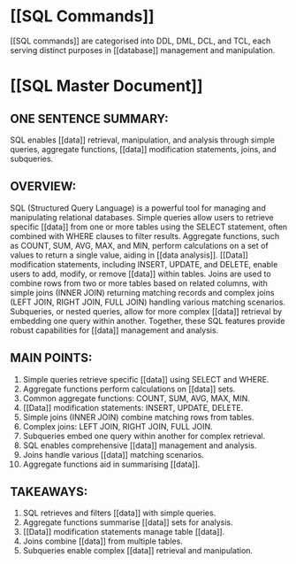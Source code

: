 # [[SQL Commands]]
[[SQL commands]] are categorised into DDL, DML, DCL, and TCL, each serving distinct purposes in [[database]] management and manipulation.
# [[SQL Master Document]]

## ONE SENTENCE SUMMARY:
SQL enables [[data]] retrieval, manipulation, and analysis through simple queries, aggregate functions, [[data]] modification statements, joins, and subqueries.

## OVERVIEW:
SQL (Structured Query Language) is a powerful tool for managing and manipulating relational databases. Simple queries allow users to retrieve specific [[data]] from one or more tables using the SELECT statement, often combined with WHERE clauses to filter results. Aggregate functions, such as COUNT, SUM, AVG, MAX, and MIN, perform calculations on a set of values to return a single value, aiding in [[data analysis]]. [[Data]] modification statements, including INSERT, UPDATE, and DELETE, enable users to add, modify, or remove [[data]] within tables. Joins are used to combine rows from two or more tables based on related columns, with simple joins (INNER JOIN) returning matching records and complex joins (LEFT JOIN, RIGHT JOIN, FULL JOIN) handling various matching scenarios. Subqueries, or nested queries, allow for more complex [[data]] retrieval by embedding one query within another. Together, these SQL features provide robust capabilities for [[data]] management and analysis.

## MAIN POINTS:
1. Simple queries retrieve specific [[data]] using SELECT and WHERE.
2. Aggregate functions perform calculations on [[data]] sets.
3. Common aggregate functions: COUNT, SUM, AVG, MAX, MIN.
4. [[Data]] modification statements: INSERT, UPDATE, DELETE.
5. Simple joins (INNER JOIN) combine matching rows from tables.
6. Complex joins: LEFT JOIN, RIGHT JOIN, FULL JOIN.
7. Subqueries embed one query within another for complex retrieval.
8. SQL enables comprehensive [[data]] management and analysis.
9. Joins handle various [[data]] matching scenarios.
10. Aggregate functions aid in summarising [[data]].

## TAKEAWAYS:
1. SQL retrieves and filters [[data]] with simple queries.
2. Aggregate functions summarise [[data]] sets for analysis.
3. [[Data]] modification statements manage table [[data]].
4. Joins combine [[data]] from multiple tables.
5. Subqueries enable complex [[data]] retrieval and manipulation.